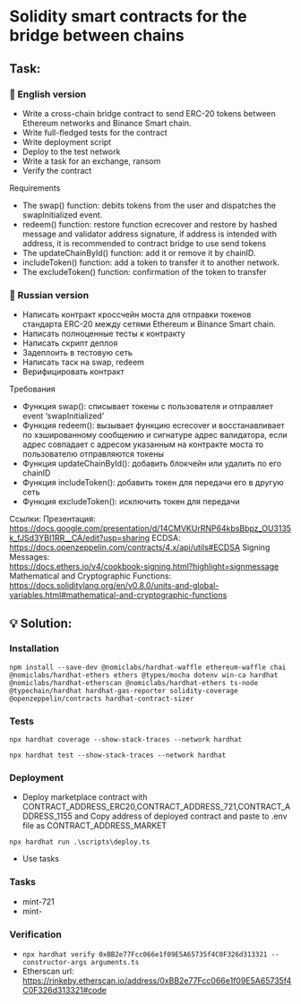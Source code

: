 # Solidity smart contracts for the bridge between chains

## Task:

### 📝 English version
- Write a cross-chain bridge contract to send ERC-20 tokens between Ethereum networks and Binance Smart chain.
- Write full-fledged tests for the contract
- Write deployment script
- Deploy to the test network
- Write a task for an exchange, ransom
- Verify the contract

Requirements
- The swap() function: debits tokens from the user and dispatches the swapInitialized event.
- redeem() function: restore function ecrecover and restore by hashed message and validator address signature, if address is intended with address, it is recommended to contract bridge to use send tokens
- The updateChainById() function: add it or remove it by chainID.
- includeToken() function: add a token to transfer it to another network.
- The excludeToken() function: confirmation of the token to transfer

### 📝 Russian version
- Написать контракт кроссчейн моста для отправки токенов стандарта ERC-20 между сетями Ethereum и Binance Smart chain.
- Написать полноценные тесты к контракту
- Написать скрипт деплоя
- Задеплоить в тестовую сеть
- Написать таск на swap, redeem
- Верифицировать контракт

Требования
- Функция swap(): списывает токены с пользователя и отправляет event ‘swapInitialized’
- Функция redeem(): вызывает функцию ecrecover и восстанавливает по хэшированному сообщению и сигнатуре адрес валидатора, если адрес совпадает с адресом указанным на контракте моста то пользователю отправляются токены
- Функция updateChainById(): добавить блокчейн или удалить по его chainID
- Функция includeToken(): добавить токен для передачи его в другую сеть
- Функция excludeToken(): исключить токен для передачи

Ссылки:
Презентация: https://docs.google.com/presentation/d/14CMVKUrRNP64kbsBbpz_OU3135k_fJSd3YBI1RR__CA/edit?usp=sharing
ECDSA:
https://docs.openzeppelin.com/contracts/4.x/api/utils#ECDSA
Signing Messages:   
https://docs.ethers.io/v4/cookbook-signing.html?highlight=signmessage
Mathematical and Cryptographic Functions:
https://docs.soliditylang.org/en/v0.8.0/units-and-global-variables.html#mathematical-and-cryptographic-functions

## 💡 Solution:

### Installation
```shell
npm install --save-dev @nomiclabs/hardhat-waffle ethereum-waffle chai @nomiclabs/hardhat-ethers ethers @types/mocha dotenv win-ca hardhat @nomiclabs/hardhat-etherscan @nomiclabs/hardhat-ethers ts-node @typechain/hardhat hardhat-gas-reporter solidity-coverage @openzeppelin/contracts hardhat-contract-sizer
```

### Tests
```shell
npx hardhat coverage --show-stack-traces --network hardhat
```
```shell
npx hardhat test --show-stack-traces --network hardhat
```

### Deployment 
- Deploy marketplace contract with CONTRACT_ADDRESS_ERC20,CONTRACT_ADDRESS_721,CONTRACT_ADDRESS_1155 and Copy address of deployed contract and paste to .env file as CONTRACT_ADDRESS_MARKET
```shell
npx hardhat run .\scripts\deploy.ts
```

- Use tasks

### Tasks
- mint-721
- mint-

### Verification
- ```npx hardhat verify 0xBB2e77Fcc066e1f09E5A65735f4C0F326d313321 --constructor-args arguments.ts```
- Etherscan url: https://rinkeby.etherscan.io/address/0xBB2e77Fcc066e1f09E5A65735f4C0F326d313321#code

